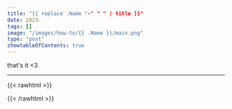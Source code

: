 ```yaml
---
title: "{{ replace .Name "-" " " | title }}"
date: 2023-
tags: []
image: "/images/how-to/{{ .Name }}/main.png"
type: "post"
showtableOfContents: true
---
```





that's it <3

----

{{< rawhtml >}} 
<script src="https://utteranc.es/client.js"
        repo="mansoorbarri/website"
        issue-term="title"
        theme="github-dark"
        crossorigin="anonymous"
        async>
</script>
{{< /rawhtml >}}